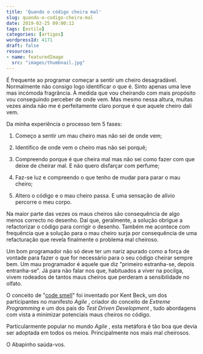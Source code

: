 ```yaml
---
title: 'Quando o código cheira mal'
slug: quando-o-codigo-cheira-mal
date: 2019-02-25 09:00:12
tags: [estilo]
categories: [artigos]
wordpressId: 4171
draft: false
resources:
- name: featuredImage
  src: "images/thumbnail.jpg"
---
```

É frequente ao programar começar a sentir um cheiro desagradável. Normalmente não consigo logo identificar o que é. Sinto apenas uma leve mas incómoda fragrância. À medida que vou cheirando com mais propósito vou conseguindo perceber de onde vem. Mas mesmo nessa altura, muitas vezes ainda não me é perfeitamente claro porque é que aquele cheiro dali vem.

<!--more-->

Da minha experiência o processo tem 5 fases:

  1. Começo a sentir um mau cheiro mas não sei de onde vem;

  2. Identifico de onde vem o cheiro mas não sei porquê;

  3. Compreendo porque é que cheira mal mas não sei como fazer com que deixe de cheirar mal. E não quero disfarçar com perfume;

  4. Faz-se luz e compreendo o que tenho de mudar para parar o mau cheiro;

  5. Altero o código e o mau cheiro passa. E uma sensação de alívio percorre o meu corpo.

Na maior parte das vezes os maus cheiros são consequência de algo menos correcto no desenho. Daí que, geralmente, a solução obrigue a refactorizar o código para corrigir o desenho. Também me acontece com frequência que a solução para o mau cheiro surja por consequência de uma refacturação que revela finalmente o problema mal cheiroso.

Um bom programador não só deve ter um nariz apurado como a força de vontade para fazer o que for necessário para o seu código cheirar sempre bem. Um mau programador é aquele que diz "primeiro estranha-se, depois entranha-se". Já para não falar nos que, habituados a viver na pocilga, vivem rodeados de tantos maus cheiros que perderam a sensibilidade no olfato.

O conceito de "[code smell][1]" foi inventado por Kent Beck, um dos participantes no manifesto _Agile_ , criador do conceito de _Extreme Programming_ e um dos pais do _Test Driven Development_ , tudo abordagens com vista a minimizar potenciais maus cheiros no código.

Particularmente popular no mundo _Agile_ , esta metáfora é tão boa que devia ser adoptada em todos os meios. Principalmente nos mais mal cheirosos.

O Abapinho saúda-vos.

   [1]: https://en.wikipedia.org/wiki/Code_smell
